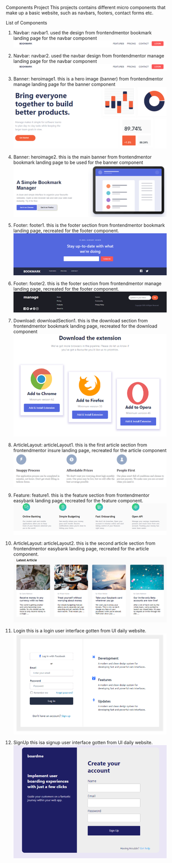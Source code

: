 Components Project
    This projects contains different micro components that make up a basic website, such as navbars, footers, contact forms etc.

List of Components
1.  Navbar: navbar1. 
        used the design from frontendmentor bookmark landing page for the navbar component
        ![Alt text](./images/navbar1.PNG "navbar1")

2.  Navbar: navbar2.
        used the navbar design from frontendmentor manage landing page for the navbar component
        ![Alt text](./images/navbar1.PNG "navbar2")

3.  Banner: heroimage1.
        this is a hero image (banner) from frontendmentor manage landing page for the banner component
        ![Alt text](./images/banner1.PNG "hero image")


4.  Banner: heroimage2.
        this is the main banner from frontendmentor bookmark landing page to be used for the banner component
        ![Alt text](./images/banner2.PNG "hero image")


5.  Footer: footer1.
        this is the footer section from frontendmentor bookmark landing page, recreated for the footer component.
        ![Alt text](./images/footer1.PNG "footer ui")


6.  Footer: footer2.
        this is the footer section from frontendmentor manage landing page, recreated for the footer component.
        ![Alt text](./images/footer2.PNG "footer ui")

7.  Download: downloadSection1.
        this is the download section from frontendmentor bookmark landing page, recreated for the download component
        ![Alt text](./images/download1.PNG "download ui")


8.  ArticleLayout: articleLayout1.
        this is the first article section from frontendmentor insure landing page, recreated for the article component
        ![Alt text](./images/articlelayout1.PNG "article layout")

9.  Feature: feature1.
        this is the feature section from frontendmentor easybank landing page, recreated for the feature component.
        ![Alt text](./images/feature1.PNG "feature")

10. ArticleLayout: articleLayout2.
        this is the second article section from frontendmentor easybank landing page, recreated for the article component.
        ![Alt text](./images/articlelayout2.PNG "article layout")

11. Login
        this is a login user interface gotten from UI daily website.
        ![Alt text](./images/loginUI.PNG "login ui")

12. SignUp
        this isa signup user interface gotten from UI daily website.
        ![Alt text](./images/signupUI.PNG "signup ui")
